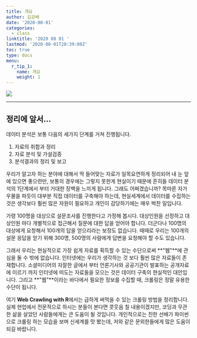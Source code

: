 ```yaml
---
title: 개요
author: 김강배
date: '2020-08-01'
categories:
  - class
linktitle: '2020 08 01 '
lastmod: '2020-08-01T20:39:08Z'
toc: true
type: docs
menu:
  r_tip_1:
    name: 개요
    weight: 1
---
```

![](https://user-images.githubusercontent.com/30010992/89122878-fe867980-d505-11ea-812f-50da4890223b.png)

---

## **정리에 앞서...**

데이터 분석은 보통 다음의 세가지 단계를 거쳐 진행됩니다.

1. 자료의 취합과 정리
2. 자료 분석 및 가설검증
3. 분석결과의 정리 및 보고 

우리가 알고자 하는 분야에 대해서 딱 들어맞는 자료가 일목요연하게 정리되어 내 눈 앞에 있으면 좋으련만, 보통의 경우에는 그렇지 못한게 현실이기 때문에 흔히들 데이터 분석의 1단계에서 부터 거대한 장벽을 느끼게 됩니다. 그래도 어쩌겠습니까? 목마른 자가 우물을 파듯이 대부분 직접 데이터를 구축해야 하는데, 현실세계에서 데이터를 수집하는 것은 생각보다 훨씬 많은 자원이 필요하고 개인이 감당하기에는 매우 벅찬 일입니다. 

가령 100명을 대상으로 설문조사를 진행한다고 가정해 봅시다. 대상인원을 선정하고 대상인원 마다 개별적으로 접근해서 질문에 대한 답을 얻어야 합니다. 더군다나 100명의 대상에게 요청해서 100개의 답을 얻으리라는 보장도 없습니다. 때때로 우리는 100개의 설문 응답을 얻기 위해 300명, 500명의 사람에게 답변을 요청해야 할 수도 있습니다. 

그래서 우리는 현실적으로 가장 쉽게 자료를 획득할 수 있는 수단으로써 **"웹"**에 관심을 둘 수 밖에 없습니다.  인터넷에는 우리가 생각하는 것 보다 훨씬 많은 자료들이 존재합니다. 소셜미디어의 자잘한 글에서 부터 언론기사와  공공기관이 발표하는 공개자료에 이르기 까지 인터넷에 떠도는 자료들을 모으는 것은 데이터 구축의 현실적인 대안입니다. 그리고 **"웹"**이라는 바다에서 필요한 정보를 수집할 때, 크롤링은 정말 유용한 수단이 됩니다.

여기 **Web Crawling with R**에서는 급하게 써먹을 수 있는 크롤링 방법을 정리합니다. 실제 현업에서 전문적으로 하시는 분들이 본다면 콧웃음 칠 내용이겠지만, 코딩과 무관한 삶을 살았던 사람들에게는 큰 도움이 될 것입니다. 개인적으로는 친한 선배가 파이썬으로 크롤링 하는 모습을 보며 신세계를 맛 봤는데, 저와 같은 문외한들에게 많은 도움이 되길 바랍니다. 

